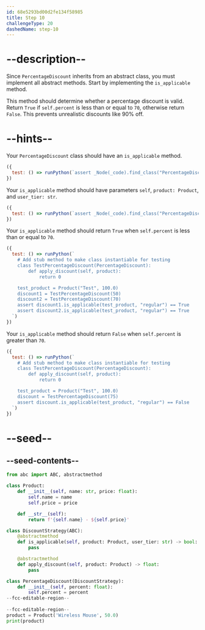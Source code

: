 ```yaml
---
id: 68e5293bd00d2fe134f58985
title: Step 10
challengeType: 20
dashedName: step-10
---
```


# --description--

Since `PercentageDiscount` inherits from an abstract class, you must implement all abstract methods. Start by implementing the `is_applicable` method.

This method should determine whether a percentage discount is valid. Return `True` if `self.percent` is less than or equal to `70`, otherwise return `False`. This prevents unrealistic discounts like 90% off.

# --hints--

Your `PercentageDiscount` class should have an `is_applicable` method.

```js
({
  test: () => runPython(`assert _Node(_code).find_class("PercentageDiscount").has_function("is_applicable")`)
})
```

Your `is_applicable` method should have parameters `self`, `product: Product`, and `user_tier: str`.

```js
({
  test: () => runPython(`assert _Node(_code).find_class("PercentageDiscount").find_function("is_applicable").has_args("self,product:Product,user_tier:str")`)
})
```

Your `is_applicable` method should return `True` when `self.percent` is less than or equal to `70`.

```js
({
  test: () => runPython(`
    # Add stub method to make class instantiable for testing
    class TestPercentageDiscount(PercentageDiscount):
        def apply_discount(self, product):
            return 0

    test_product = Product("Test", 100.0)
    discount1 = TestPercentageDiscount(50)
    discount2 = TestPercentageDiscount(70)
    assert discount1.is_applicable(test_product, "regular") == True
    assert discount2.is_applicable(test_product, "regular") == True
  `)
})
```

Your `is_applicable` method should return `False` when `self.percent` is greater than `70`.

```js
({
  test: () => runPython(`
    # Add stub method to make class instantiable for testing
    class TestPercentageDiscount(PercentageDiscount):
        def apply_discount(self, product):
            return 0

    test_product = Product("Test", 100.0)
    discount = TestPercentageDiscount(75)
    assert discount.is_applicable(test_product, "regular") == False
  `)
})
```

# --seed--

## --seed-contents--

```py
from abc import ABC, abstractmethod

class Product:
    def __init__(self, name: str, price: float):
        self.name = name
        self.price = price

    def __str__(self):
        return f'{self.name} - ${self.price}'

class DiscountStrategy(ABC):
    @abstractmethod
    def is_applicable(self, product: Product, user_tier: str) -> bool:
        pass

    @abstractmethod
    def apply_discount(self, product: Product) -> float:
        pass

class PercentageDiscount(DiscountStrategy):
    def __init__(self, percent: float):
        self.percent = percent
--fcc-editable-region--
    
--fcc-editable-region--
product = Product('Wireless Mouse', 50.0)
print(product)
```

